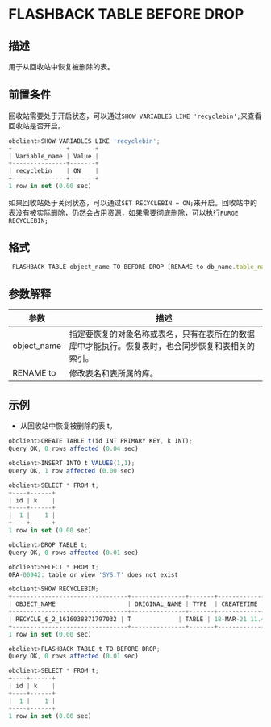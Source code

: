 FLASHBACK TABLE BEFORE DROP 
================================================



描述 
-----------

用于从回收站中恢复被删除的表。

前置条件 
-------------

回收站需要处于开启状态，可以通过`SHOW VARIABLES LIKE 'recyclebin';`来查看回收站是否开启。

```javascript
obclient>SHOW VARIABLES LIKE 'recyclebin';
+---------------+-------+
| Variable_name | Value |
+---------------+-------+
| recyclebin    | ON    |
+---------------+-------+
1 row in set (0.00 sec)
```



如果回收站处于关闭状态，可以通过`SET RECYCLEBIN = ON;`来开启。回收站中的表没有被实际删除，仍然会占用资源，如果需要彻底删除，可以执行`PURGE RECYCLEBIN;`

格式 
-----------

```javascript
 FLASHBACK TABLE object_name TO BEFORE DROP [RENAME to db_name.table_name];
```



参数解释 
-------------



|     参数      |                        描述                         |
|-------------|---------------------------------------------------|
| object_name | 指定要恢复的对象名称或表名，只有在表所在的数据库中才能执行。恢复表时，也会同步恢复和表相关的索引。 |
| RENAME to   | 修改表名和表所属的库。                                       |



示例 
-----------

* 从回收站中恢复被删除的表 t。

  




```javascript
obclient>CREATE TABLE t(id INT PRIMARY KEY, k INT);
Query OK, 0 rows affected (0.04 sec)

obclient>INSERT INTO t VALUES(1,1);
Query OK, 1 row affected (0.00 sec)

obclient>SELECT * FROM t;
+----+------+
| id | k    |
+----+------+
|  1 |    1 |
+----+------+
1 row in set (0.00 sec)

obclient>DROP TABLE t;
Query OK, 0 rows affected (0.01 sec)

obclient>SELECT * FROM t;
ORA-00942: table or view 'SYS.T' does not exist

obclient>SHOW RECYCLEBIN;
+--------------------------------+---------------+-------+----------------------------+
| OBJECT_NAME                    | ORIGINAL_NAME | TYPE  | CREATETIME                 |
+--------------------------------+---------------+-------+----------------------------+
| RECYCLE_$_2_1616038871797032 | T             | TABLE | 18-MAR-21 11.41.11.797691 AM|
+--------------------------------+---------------+-------+----------------------------+
1 row in set (0.00 sec)

obclient>FLASHBACK TABLE t TO BEFORE DROP;
Query OK, 0 rows affected (0.01 sec)

obclient>SELECT * FROM t;
+----+------+
| id | k    |
+----+------+
|  1 |    1 |
+----+------+
1 row in set (0.00 sec)
```



